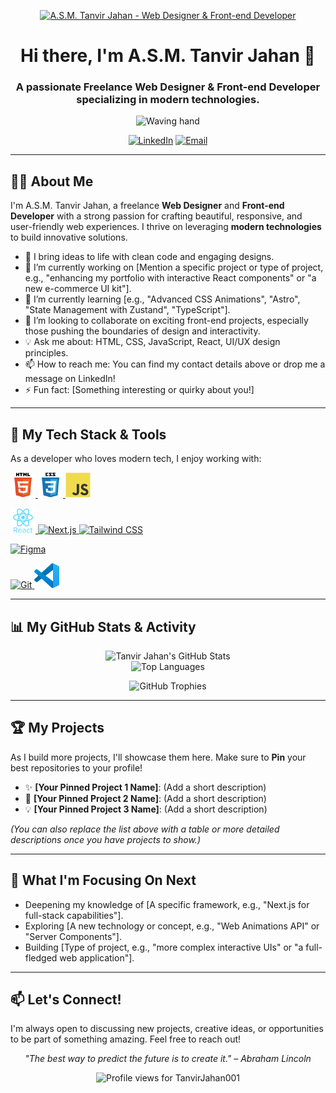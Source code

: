 <p align="center">
  <a href="[YOUR_PORTFOLIO_LINK_OR_GITHUB]">
    <!-- Find or create a banner that represents you well! Size around 800x200 or 1000x250 is good -->
    <img src="[LINK_TO_YOUR_BANNER_IMAGE_OR_GIF]" alt="A.S.M. Tanvir Jahan - Web Designer & Front-end Developer" width="800"/>
  </a>
</p>

<h1 align="center">Hi there, I'm A.S.M. Tanvir Jahan 👋</h1>
<h3 align="center">A passionate Freelance Web Designer & Front-end Developer specializing in modern technologies.</h3>

<p align="center">
  <img src="https://media.giphy.com/media/hvRJCLFzcasrR4ia7z/giphy.gif" width="25px" alt="Waving hand">
</p>

<!-- Social Media Badges -->
<p align="center">
  <a href="https://linkedin.com/in/[YOUR_LINKEDIN_USERNAME_HERE]" target="_blank"><img alt="LinkedIn" src="https://img.shields.io/badge/LinkedIn-%230077B5.svg?&style=for-the-badge&logo=linkedin&logoColor=white" /></a>
  <a href="mailto:[YOUR_EMAIL_HERE]" target="_blank"><img alt="Email" src="https://img.shields.io/badge/Gmail-D14836?style=for-the-badge&logo=gmail&logoColor=white" /></a>
  <!-- Add your Twitter, Portfolio, or other relevant links here -->
  <!-- Example: <a href="https://twitter.com/[YOUR_TWITTER_USERNAME]" target="_blank"><img alt="Twitter" src="https://img.shields.io/badge/Twitter-%231DA1F2.svg?&style=for-the-badge&logo=twitter&logoColor=white" /></a> -->
  <!-- Example: <a href="[YOUR_PORTFOLIO_WEBSITE_LINK]" target="_blank"><img alt="Portfolio" src="https://img.shields.io/badge/Portfolio- tärkeä?style=for-the-badge&logo=Basecamp&logoColor=white" /></a> -->
</p>

---

## 👨‍💻 About Me

I'm A.S.M. Tanvir Jahan, a freelance **Web Designer** and **Front-end Developer** with a strong passion for crafting beautiful, responsive, and user-friendly web experiences. I thrive on leveraging **modern technologies** to build innovative solutions.

*   🎨 I bring ideas to life with clean code and engaging designs.
*   🚀 I’m currently working on [Mention a specific project or type of project, e.g., "enhancing my portfolio with interactive React components" or "a new e-commerce UI kit"].
*   🧠 I’m currently learning [e.g., "Advanced CSS Animations", "Astro", "State Management with Zustand", "TypeScript"].
*   🤝 I’m looking to collaborate on exciting front-end projects, especially those pushing the boundaries of design and interactivity.
*   💡 Ask me about: HTML, CSS, JavaScript, React, UI/UX design principles.
*   📫 How to reach me: You can find my contact details above or drop me a message on LinkedIn!
*   ⚡ Fun fact: [Something interesting or quirky about you!]

---

## 🚀 My Tech Stack & Tools

As a developer who loves modern tech, I enjoy working with:

<p align="left">
  <!-- Core Web Technologies -->
  <a href="https://developer.mozilla.org/en-US/docs/Web/HTML" target="_blank"> <img src="https://raw.githubusercontent.com/devicons/devicon/master/icons/html5/html5-original-wordmark.svg" alt="HTML5" width="40" height="40"/> </a>
  <a href="https://developer.mozilla.org/en-US/docs/Web/CSS" target="_blank"> <img src="https://raw.githubusercontent.com/devicons/devicon/master/icons/css3/css3-original-wordmark.svg" alt="CSS3" width="40" height="40"/> </a>
  <a href="https://developer.mozilla.org/en-US/docs/Web/JavaScript" target="_blank"> <img src="https://raw.githubusercontent.com/devicons/devicon/master/icons/javascript/javascript-original.svg" alt="JavaScript" width="40" height="40"/> </a>

  <!-- Modern Frameworks/Libraries (Add what you use/are learning) -->
  <a href="https://reactjs.org/" target="_blank"> <img src="https://raw.githubusercontent.com/devicons/devicon/master/icons/react/react-original-wordmark.svg" alt="React" width="40" height="40"/> </a>
  <a href="https://nextjs.org/" target="_blank"> <img src="https://cdn.worldvectorlogo.com/logos/nextjs-2.svg" alt="Next.js" width="40" height="40"/> </a>
  <a href="https://tailwindcss.com/" target="_blank"> <img src="https://www.vectorlogo.zone/logos/tailwindcss/tailwindcss-icon.svg" alt="Tailwind CSS" width="40" height="40"/> </a>
  <!-- <a href="https://vuejs.org/" target="_blank"> <img src="https://raw.githubusercontent.com/devicons/devicon/master/icons/vuejs/vuejs-original-wordmark.svg" alt="Vue.js" width="40" height="40"/> </a> -->
  <!-- <a href="https://www.typescriptlang.org/" target="_blank"> <img src="https://raw.githubusercontent.com/devicons/devicon/master/icons/typescript/typescript-original.svg" alt="TypeScript" width="40" height="40"/> </a> -->

  <!-- Design Tools -->
  <a href="https://www.figma.com/" target="_blank"> <img src="https://www.vectorlogo.zone/logos/figma/figma-icon.svg" alt="Figma" width="40" height="40"/> </a>
  <!-- <a href="https://www.adobe.com/products/xd.html" target="_blank"> <img src="https://cdn.worldvectorlogo.com/logos/adobe-xd.svg" alt="Adobe XD" width="40" height="40"/> </a> -->

  <!-- Version Control & Other Tools -->
  <a href="https://git-scm.com/" target="_blank"> <img src="https://www.vectorlogo.zone/logos/git-scm/git-scm-icon.svg" alt="Git" width="40" height="40"/> </a>
  <a href="https://code.visualstudio.com/" target="_blank"> <img src="https://raw.githubusercontent.com/devicons/devicon/master/icons/vscode/vscode-original.svg" alt="VS Code" width="40" height="40"/> </a>
</p>
<!-- Find more icons at https://github.com/devicons/devicon/tree/master/icons -->
<!-- Or use Shields.io for text-based badges: https://shields.io/ -->

---

## 📊 My GitHub Stats & Activity

<p align="center">
  <img src="https://github-readme-stats.vercel.app/api?username=TanvirJahan001&show_icons=true&theme=tokyonight&hide_border=true&count_private=true&include_all_commits=true" alt="Tanvir Jahan's GitHub Stats" />
  <br/>
  <img src="https://github-readme-stats.vercel.app/api/top-langs/?username=TanvirJahan001&layout=compact&theme=tokyonight&hide_border=true&langs_count=8" alt="Top Languages" />
</p>

<p align="center">
  <img src="https://github-profile-trophy.vercel.app/?username=TanvirJahan001&theme=tokyonight&no-frame=true&no-bg=true&margin-w=15&margin-h=15&column=7" alt="GitHub Trophies" />
</p>

<!-- Optional: Add GitHub Streak if you're actively committing
<p align="center">
  <img src="https://github-readme-streak-stats.herokuapp.com/?user=TanvirJahan001&theme=tokyonight&hide_border=true" alt="GitHub Streak" />
</p>
-->

---

## 🏆 My Projects

As I build more projects, I'll showcase them here. Make sure to **Pin** your best repositories to your profile!

<!-- Example of how to list projects (remove or replace with your actual projects) -->
<!--
| Project Name                                     | Description                                                                 | Tech Stack                      | Links                                                                                     |
| ------------------------------------------------ | --------------------------------------------------------------------------- | ------------------------------- | ----------------------------------------------------------------------------------------- |
| **[Project Title 1]**                            | A stunning portfolio website template for creatives.                        | HTML, CSS, JavaScript           | [GitHub]([LINK_TO_REPO_1]) / [Live Demo]([LINK_TO_DEMO_1])                                |
| **[Project Title 2]**                            | An interactive dashboard UI built with React and modern design principles.    | React, Tailwind CSS, Figma      | [GitHub]([LINK_TO_REPO_2]) / [Live Demo]([LINK_TO_DEMO_2])                                |
| **[Your Next Awesome Project]**                  | _Coming Soon_                                                               | [Future Tech]                   | _Stay Tuned_                                                                              |
-->

*   ✨ **[Your Pinned Project 1 Name]**: (Add a short description)
*   🚀 **[Your Pinned Project 2 Name]**: (Add a short description)
*   💡 **[Your Pinned Project 3 Name]**: (Add a short description)

*(You can also replace the list above with a table or more detailed descriptions once you have projects to show.)*

---

## 🌱 What I'm Focusing On Next

*   Deepening my knowledge of [A specific framework, e.g., "Next.js for full-stack capabilities"].
*   Exploring [A new technology or concept, e.g., "Web Animations API" or "Server Components"].
*   Building [Type of project, e.g., "more complex interactive UIs" or "a full-fledged web application"].

---

## 📫 Let's Connect!

I'm always open to discussing new projects, creative ideas, or opportunities to be part of something amazing. Feel free to reach out!

<p align="center">
  <em>"The best way to predict the future is to create it." – Abraham Lincoln</em>
</p>
<p align="center">
  <img src="https://komarev.com/ghpvc/?username=TanvirJahan001&label=Profile%20Views&color=0e75b6&style=flat-square" alt="Profile views for TanvirJahan001" />
</p>
